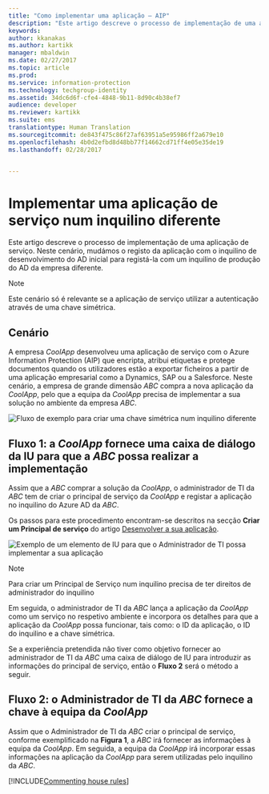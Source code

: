 ```yaml
---
title: "Como implementar uma aplicação – AIP"
description: "Este artigo descreve o processo de implementação de uma aplicação de serviço num inquilino diferente daquele com que a aplicação foi desenvolvida de origem."
keywords: 
author: kkanakas
ms.author: kartikk
manager: mbaldwin
ms.date: 02/27/2017
ms.topic: article
ms.prod: 
ms.service: information-protection
ms.technology: techgroup-identity
ms.assetid: 34dc6d6f-cfe4-4848-9b11-8d90c4b38ef7
audience: developer
ms.reviewer: kartikk
ms.suite: ems
translationtype: Human Translation
ms.sourcegitcommit: de843f475c86f27af63951a5e95986ff2a679e10
ms.openlocfilehash: 4b0d2efbd8d48bb77f14662cd71ff4e05e35de19
ms.lasthandoff: 02/28/2017


---
```


# <a name="deploying-a-service-application-into-a-different-tenant"></a>Implementar uma aplicação de serviço num inquilino diferente

Este artigo descreve o processo de implementação de uma aplicação de serviço. Neste cenário, mudámos o registo da aplicação com o inquilino de desenvolvimento do AD inicial para registá-la com um inquilino de produção do AD da empresa diferente.

> [!Note]
> Este cenário só é relevante se a aplicação de serviço utilizar a autenticação através de uma chave simétrica.

## <a name="scenario"></a>Cenário
A empresa *CoolApp* desenvolveu uma aplicação de serviço com o Azure Information Protection (AIP) que encripta, atribui etiquetas e protege documentos quando os utilizadores estão a exportar ficheiros a partir de uma aplicação empresarial como a Dynamics, SAP ou a Salesforce. Neste cenário, a empresa de grande dimensão *ABC* compra a nova aplicação da *CoolApp*, pelo que a equipa da *CoolApp* precisa de implementar a sua solução no ambiente da empresa *ABC*. 

![Fluxo de exemplo para criar uma chave simétrica num inquilino diferente](../media/develop/service-app-provision.jpg)

## <a name="flow-1-coolapp-provides-a-ui-dialog-to-abc-to-implement-the-deployment"></a>Fluxo 1: a *CoolApp* fornece uma caixa de diálogo da IU para que a *ABC* possa realizar a implementação

Assim que a *ABC* comprar a solução da *CoolApp*, o administrador de TI da *ABC* tem de criar o principal de serviço da *CoolApp* e registar a aplicação no inquilino do Azure AD da *ABC*. 

Os passos para este procedimento encontram-se descritos na secção **Criar um Principal de serviço** do artigo [Desenvolver a sua aplicação](developing-your-application.md).

![Exemplo de um elemento de IU para que o Administrador de TI possa implementar a sua aplicação](../media/develop/how-to-deploy-app-UI.png)

> [!Note]
> Para criar um Principal de Serviço num inquilino precisa de ter direitos de administrador do inquilino

Em seguida, o administrador de TI da *ABC* lança a aplicação da *CoolApp* como um serviço no respetivo ambiente e incorpora os detalhes para que a aplicação da *CoolApp* possa funcionar, tais como: o ID da aplicação, o ID do inquilino e a chave simétrica.

Se a experiência pretendida não tiver como objetivo fornecer ao administrador de TI da *ABC* uma caixa de diálogo de IU para introduzir as informações do principal de serviço, então o **Fluxo 2** será o método a seguir.

## <a name="flow-2-abc-it-administrator-provides-the-key-to-the-coolapp-team"></a>Fluxo 2: o Administrador de TI da *ABC* fornece a chave à equipa da *CoolApp*

Assim que o Administrador de TI da *ABC* criar o principal de serviço, conforme exemplificado na **Figura 1**, a *ABC* irá fornecer as informações à equipa da *CoolApp*. Em seguida, a equipa da *CoolApp* irá incorporar essas informações na aplicação da *CoolApp* para serem utilizadas pelo inquilino da *ABC*.

[!INCLUDE[Commenting house rules](../includes/houserules.md)]
